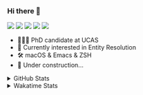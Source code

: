 ### Hi there 👋

[![](https://img.shields.io/badge/-Email-325180?logo=maildotru&logoColor=white&style=flat-square)](mailto:wang@tianshu.me)
[![](https://img.shields.io/badge/-GitHub-black?logo=GitHub&style=flat-square)](https://github.com/tshu-w)
[![](https://img.shields.io/badge/-Telegram-26a5e4?labelColor=fafafa&logo=telegram&style=flat-square)](https://t.me/tshu_w) 
[![](https://img.shields.io/badge/-Twitter-1da1f2?logo=Twitter&logoColor=white&style=flat-square)](https://twitter.com/tshu_w)
[![](https://komarev.com/ghpvc/?username=tshu-w&color=blueviolet&style=flat-square)]()



- 🧑🏻‍🎓 PhD candidate at UCAS
- 🔭 Currently interested in Entity Resolution
- 🛠 macOS & Emacs & ZSH
- 🚧 Under construction...

<details>

<summary>GitHub Stats</summary>

![Tianshu's GitHub stats](https://github-readme-stats.vercel.app/api?username=tshu-w&show_icons=true&theme=buefy&count_private=true)
  
</details>


<details>
  <summary>Wakatime Stats</summary>

  Currently, files accessed by tramp cannot be tracked by wakatime, see https://github.com/wakatime/wakatime-mode/issues/27
  <br>
  
<!--START_SECTION:waka-->
**I'm an Early 🐤** 

```text
🌞 Morning    53 commits     █████░░░░░░░░░░░░░░░░░░░░   20.0% 
🌆 Daytime    151 commits    ██████████████░░░░░░░░░░░   56.98% 
🌃 Evening    55 commits     █████░░░░░░░░░░░░░░░░░░░░   20.75% 
🌙 Night      6 commits      ░░░░░░░░░░░░░░░░░░░░░░░░░   2.26%

```
📅 **I'm Most Productive on Monday** 

```text
Monday       62 commits     █████░░░░░░░░░░░░░░░░░░░░   23.4% 
Tuesday      39 commits     ███░░░░░░░░░░░░░░░░░░░░░░   14.72% 
Wednesday    16 commits     █░░░░░░░░░░░░░░░░░░░░░░░░   6.04% 
Thursday     13 commits     █░░░░░░░░░░░░░░░░░░░░░░░░   4.91% 
Friday       38 commits     ███░░░░░░░░░░░░░░░░░░░░░░   14.34% 
Saturday     53 commits     █████░░░░░░░░░░░░░░░░░░░░   20.0% 
Sunday       44 commits     ████░░░░░░░░░░░░░░░░░░░░░   16.6%

```


📊 **This Week I Spent My Time On** 

```text
💬 Programming Languages: 
Org                      6 hrs 20 mins       ██████████░░░░░░░░░░░░░░░   42.41% 
Emacs Lisp               5 hrs 23 mins       █████████░░░░░░░░░░░░░░░░   36.09% 
sh                       2 hrs 50 mins       ████░░░░░░░░░░░░░░░░░░░░░   19.02% 
Other                    15 mins             ░░░░░░░░░░░░░░░░░░░░░░░░░   1.71% 
Python                   4 mins              ░░░░░░░░░░░░░░░░░░░░░░░░░   0.54%

🔥 Editors: 
Emacs                    12 hrs 6 mins       ████████████████████░░░░░   80.98% 
Zsh                      2 hrs 50 mins       ████░░░░░░░░░░░░░░░░░░░░░   19.02%

🐱‍💻 Projects: 
Unknown Project          6 hrs 24 mins       ██████████░░░░░░░░░░░░░░░   42.88% 
emacs                    4 hrs 59 mins       ████████░░░░░░░░░░░░░░░░░   33.35% 
Terminal                 2 hrs 8 mins        ███░░░░░░░░░░░░░░░░░░░░░░   14.29% 
ebib                     26 mins             ░░░░░░░░░░░░░░░░░░░░░░░░░   3.0% 
toy-project              21 mins             ░░░░░░░░░░░░░░░░░░░░░░░░░   2.37%

💻 Operating System: 
Mac                      14 hrs 47 mins      ████████████████████████░   98.88% 
Linux                    10 mins             ░░░░░░░░░░░░░░░░░░░░░░░░░   1.12%

```

**I Mostly Code in Python** 

```text
Python                   6 repos             ████████░░░░░░░░░░░░░░░░░   31.58% 
JavaScript               3 repos             ████░░░░░░░░░░░░░░░░░░░░░   15.79% 
HTML                     2 repos             ██░░░░░░░░░░░░░░░░░░░░░░░   10.53% 
Emacs Lisp               2 repos             ██░░░░░░░░░░░░░░░░░░░░░░░   10.53% 
TeX                      2 repos             ██░░░░░░░░░░░░░░░░░░░░░░░   10.53%

```



 Last Updated on 16/11/2021
<!--END_SECTION:waka-->
</details>
